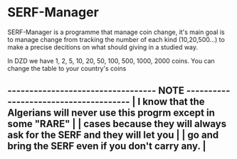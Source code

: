 # SERF-Manager
SERF-Manager is a programme that manage coin change, it's main goal is to manage change from tracking the number of each kind (10,20,500...) to make a precise decitions on what should giving in a studied way.

In DZD we have 1, 2, 5, 10, 20, 50, 100, 500, 1000, 2000 coins.
You can change the table to your country's coins

---------------------------------- NOTE --------------------------------------
| I know that the Algerians will never use this progrm except in some "RARE" |
| cases because they will always ask for the SERF and they will let you      |
| go and bring the SERF even if you don't carry any.                         |
------------------------------------------------------------------------------